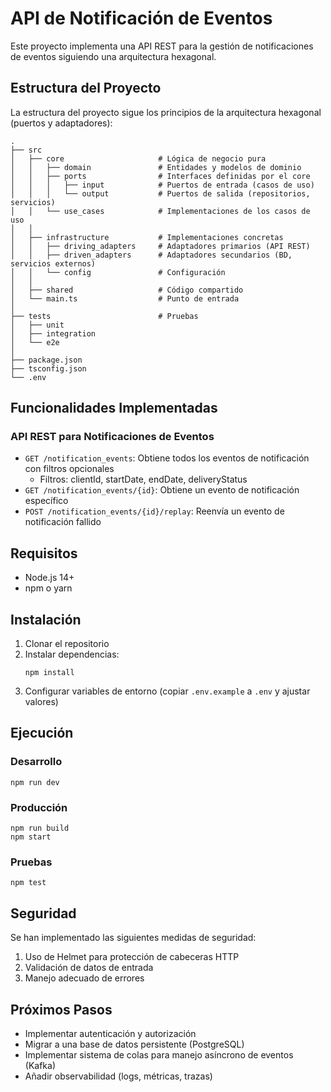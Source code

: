 # API de Notificación de Eventos

Este proyecto implementa una API REST para la gestión de notificaciones de eventos siguiendo una arquitectura hexagonal.

## Estructura del Proyecto

La estructura del proyecto sigue los principios de la arquitectura hexagonal (puertos y adaptadores):

```
.
├── src
│   ├── core                     # Lógica de negocio pura
│   │   ├── domain               # Entidades y modelos de dominio
│   │   ├── ports                # Interfaces definidas por el core
│   │   │   ├── input            # Puertos de entrada (casos de uso)
│   │   │   └── output           # Puertos de salida (repositorios, servicios)
│   │   └── use_cases            # Implementaciones de los casos de uso
│   │
│   ├── infrastructure           # Implementaciones concretas
│   │   ├── driving_adapters     # Adaptadores primarios (API REST)
│   │   ├── driven_adapters      # Adaptadores secundarios (BD, servicios externos)
│   │   └── config               # Configuración
│   │
│   ├── shared                   # Código compartido
│   └── main.ts                  # Punto de entrada
│
├── tests                        # Pruebas
│   ├── unit
│   ├── integration
│   └── e2e
│
├── package.json
├── tsconfig.json
└── .env
```

## Funcionalidades Implementadas

### API REST para Notificaciones de Eventos

- `GET /notification_events`: Obtiene todos los eventos de notificación con filtros opcionales
  - Filtros: clientId, startDate, endDate, deliveryStatus
- `GET /notification_events/{id}`: Obtiene un evento de notificación específico
- `POST /notification_events/{id}/replay`: Reenvía un evento de notificación fallido

## Requisitos

- Node.js 14+
- npm o yarn

## Instalación

1. Clonar el repositorio
2. Instalar dependencias:
   ```
   npm install
   ```
3. Configurar variables de entorno (copiar `.env.example` a `.env` y ajustar valores)

## Ejecución

### Desarrollo

```
npm run dev
```

### Producción

```
npm run build
npm start
```

### Pruebas

```
npm test
```

## Seguridad

Se han implementado las siguientes medidas de seguridad:

1. Uso de Helmet para protección de cabeceras HTTP
2. Validación de datos de entrada
3. Manejo adecuado de errores

## Próximos Pasos

- Implementar autenticación y autorización
- Migrar a una base de datos persistente (PostgreSQL)
- Implementar sistema de colas para manejo asíncrono de eventos (Kafka)
- Añadir observabilidad (logs, métricas, trazas)